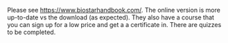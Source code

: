 Please see https://www.biostarhandbook.com/. The online version is more up-to-date vs the download (as expected).
They also have a course that you can sign up for a low price and get a a certificate in. There are quizzes to be
completed. 
